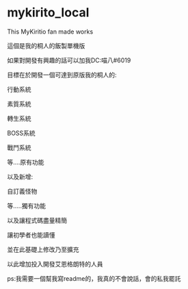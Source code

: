 # mykirito_local
This MyKiritio fan made works

這個是我的桐人的飯製單機版

如果對開發有興趣的話可以加我DC:喵八#6019

目標在於開發一個可達到原版我的桐人的:

  行動系統

  素質系統

  轉生系統

  BOSS系統

  戰鬥系統

等....原有功能

以及新增:

  自訂義怪物

等.....獨有功能

以及讓程式碼盡量精簡

讓初學者也能讀懂

並在此基礎上修改乃至擴充

以此增加投入開發艾恩格朗特的人員

ps:我需要一個幫我寫readme的，我真的不會說話，會的私我罷託
